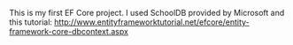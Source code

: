 This is my first EF Core project. I used SchoolDB provided by Microsoft and this tutorial: http://www.entityframeworktutorial.net/efcore/entity-framework-core-dbcontext.aspx
